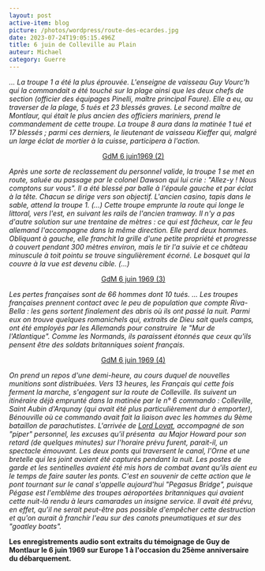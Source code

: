 ```yaml
---
layout: post
active-item: blog
picture: /photos/wordpress/route-des-ecardes.jpg
date: 2023-07-24T19:05:15.496Z
title: 6 juin de Colleville au Plain
auteur: Michael
category: Guerre
---
```

*... La troupe 1 a été la plus éprouvée. L'enseigne de vaisseau Guy Vourc'h qui la commandait a été touché sur la plage ainsi que les deux chefs de section (officier des équipages Pinelli, maître principal Faure). Elle a eu, au traverser de la plage, 5 tués et 23 blessés graves. Le second maître de Montlaur, qui était le plus ancien des officiers mariniers, prend le commandement de cette troupe. La troupe 8 aura dans la matinée 1 tué et 17 blessés ; parmi ces derniers, le lieutenant de vaisseau Kieffer qui, malgré un large éclat de mortier à la cuisse, participera à l'action.*

<!--more-->

<p style="text-align: center;"><a href="/photos/wordpress/Gdm3.mp3">GdM 6 juin1969 (2)</a></p>

*Après une sorte de reclassement du personnel valide, la troupe 1 se met en route, saluée au passage par le colonel Dawson qui lui crie : "Allez-y ! Nous comptons sur vous". Il a été blessé par balle à l'épaule gauche et par éclat à la tête. Chacun se dirige vers son objectif. L'ancien casino, tapis dans le sable, attend la troupe 1. (...) Cette troupe emprunte la route qui longe le littoral, vers l'est, en suivant les rails de l'ancien tramway. Il n'y a pas d'autre solution sur une trentaine de mètres : ce qui est fâcheux, car le feu allemand l'accompagne dans la même direction. Elle perd deux hommes. Obliquant à gauche, elle franchit la grille d'une petite propriété et progresse à couvert pendant 300 mètres environ, mais le tir l'a suivie et ce château minuscule à toit pointu se trouve singulièrement écorné. Le bosquet qui la couvre à la vue est devenu cible. (...)*

<p style="text-align: center;"><a href="/photos/wordpress/Gdm41_converted.mp3">GdM 6 juin 1969 (3)</a></p>

*Les pertes françaises sont de 66 hommes dont 10 tués. ... Les troupes françaises prennent contact avec le peu de population que compte Riva-Bella : les gens sortent finalement des abris où ils ont passé la nuit. Parmi eux on trouve quelques romanichels qui, extraits de Dieu sait quels camps, ont été employés par les Allemands pour construire  le "Mur de l'Atlantique". Comme les Normands, ils paraissent étonnés que ceux qu'ils pensent être des soldats britanniques soient français.*

<p style="text-align: center;"><a href="/photos/wordpress/Gdm43_converted.mp3">GdM 6 juin 1969 (4)</a></p>

*On prend un repos d'une demi-heure, au cours duquel de nouvelles munitions sont distribuées. Vers 13 heures, les Français qui cette fois ferment la marche, s'engagent sur la route de Colleville. Ils suivent un itinéraire déjà emprunté dans la matinée par le n° 6 commando : Colleville, Saint Aubin d'Arqunay (qui avait été plus particulièrement dur à emporter), Bénouville où ce commando avait fait la liaison avec les hommes du 9ème bataillon de parachutistes. L'arrivée de [Lord Lovat](http://en.wikipedia.org/wiki/Simon_Fraser,_15th_Lord_Lovat), accompagné de son "piper" personnel, les excuses qu'il présenta  au Major Howard pour son retard (de quelques minutes) sur l'horaire prévu furent, parait-il, un spectacle émouvant. Les deux ponts qui traversent le canal, l'Orne et une bretelle qui les joint avaient été capturés pendant la nuit. Les postes de garde et les sentinelles avaient été mis hors de combat avant qu'ils aient eu le temps de faire sauter les ponts. C'est en souvenir de cette action que le pont tournant sur le canal s'appelle aujourd'hui "Pegasus Bridge", puisque Pégase est l'emblème des troupes aéroportées britanniques qui avaient cette nuit-là rendu à leurs camarades un insigne service. Il avait été prévu, en effet, qu'il ne serait peut-être pas possible d'empêcher cette destruction et qu'on aurait à franchir l'eau sur des canots pneumatiques et sur des "goatley boats".*

**Les enregistrements audio sont extraits du témoignage de Guy de Montlaur le 6 juin 1969 sur Europe 1 à l'occasion du 25ème anniversaire du débarquement.**
